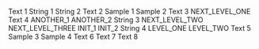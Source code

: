 Text 1
String 1
String 2
Text 2
Sample 1
Sample 2
Text 3
NEXT_LEVEL_ONE
Text 4
ANOTHER_1
ANOTHER_2
String 3
NEXT_LEVEL_TWO
NEXT_LEVEL_THREE
INIT_1
INIT_2
String 4
LEVEL_ONE
LEVEL_TWO
Text 5
Sample 3
Sample 4
Text 6
Text 7
Text 8